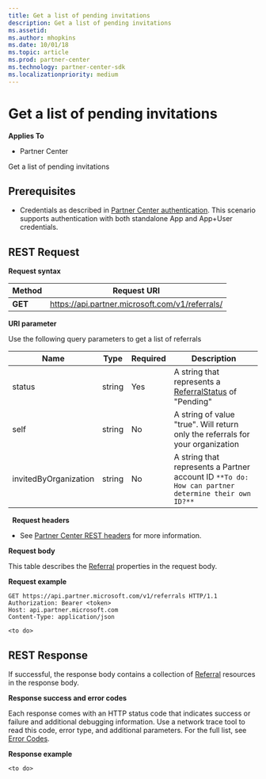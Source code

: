 ```yaml
---
title: Get a list of pending invitations
description: Get a list of pending invitations
ms.assetid: 
ms.author: mhopkins
ms.date: 10/01/18
ms.topic: article
ms.prod: partner-center
ms.technology: partner-center-sdk
ms.localizationpriority: medium
---
```


# Get a list of pending invitations


**Applies To**

-   Partner Center


Get a list of pending invitations

## <span id="Prerequisites"></span><span id="prerequisites"></span><span id="PREREQUISITES"></span>Prerequisites


-   Credentials as described in [Partner Center authentication](partner-center-authentication.md). This scenario supports authentication with both standalone App and App+User credentials.


## <span id="REST_Request"></span><span id="rest_request"></span><span id="REST_REQUEST"></span>REST Request


**Request syntax**

| Method   | Request URI                                                                                                 |
|----------|-------------------------------------------------------------------------------------------------------------|
| **GET** | https://api.partner.microsoft.com/v1/referrals/                                                    |


**URI parameter**

Use the following query parameters to get a list of referrals

| Name                   | Type     | Required | Description                                                     |
|------------------------|----------|----------|-----------------------------------------------------------------|
|status                  | string   | Yes      | A string that represents a [ReferralStatus](referral.md#ReferralStatus) of "Pending"        |
|self                    | string   | No       | A string of value "true". Will return only the referrals for your organization      |
|invitedByOrganization   | string   | No       | A string that represents a Partner account ID  `**To do: How can partner determine their own ID?**`     |
 
**Request headers**

-   See [Partner Center REST headers](headers.md) for more information.

**Request body**

This table describes the [Referral](referral.md) properties in the request body.



**Request example**

```http
GET https://api.partner.microsoft.com/v1/referrals HTTP/1.1
Authorization: Bearer <token>
Host: api.partner.microsoft.com
Content-Type: application/json
 
<to do>
```

## <span id="Response"></span><span id="response"></span><span id="RESPONSE"></span>REST Response

If successful, the response body contains a collection of [Referral](referral.md) resources in the response body.

**Response success and error codes**

Each response comes with an HTTP status code that indicates success or failure and additional debugging information. Use a network trace tool to read this code, error type, and additional parameters. For the full list, see [Error Codes](error-codes.md).

**Response example**

``` http
<to do>
```

 

 




